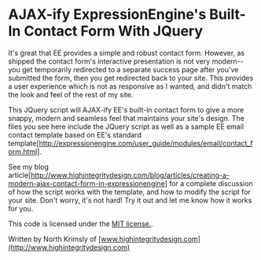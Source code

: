 AJAX-ify ExpressionEngine's Built-In Contact Form With JQuery
=======================================

It's great that EE provides a simple and robust contact form. However, as shipped the contact form's interactive presentation is not very modern-- you get temporarily redirected to a separate success page after you've submitted the form, then you get redirected back to your site. This provides a user experience which is not as responsive as I wanted, and didn't match the look and feel of the rest of my site.

This JQuery script will AJAX-ify EE's built-in contact form to give a more snappy, modern and seamless feel that maintains your site's design. The files you see here include the JQuery script as well as a sample EE email contact template based on EE's standard template[http://expressionengine.com/user_guide/modules/email/contact_form.html].

See my blog article[http://www.highintegritydesign.com/blog/articles/creating-a-modern-ajax-contact-form-in-expressionengine] for a complete discussion of how the script works with the template, and how to modify the script for your site. Don't worry, it's not hard! Try it out and let me know how it works for you.

This code is licensed under the [MIT license.](http://www.opensource.org/licenses/mit-license.php).

Written by North Krimsly of [www.highintegritydesign.com](http://www.highintegritydesign.com)